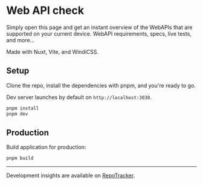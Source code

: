 # Web API check

Simply open this page and get an instant overview of the WebAPIs that are supported on your current device. WebAPI requirements, specs, live tests, and more...

Made with Nuxt, Vite, and WindiCSS.

## Setup

Clone the repo, install the dependencies with pnpm, and you're ready to go.

Dev server launches by default on `http://localhost:3030`.

```bash
pnpm install
pnpm dev
```

## Production

Build application for production:

```bash
pnpm build
```

---

Development insights are available on [RepoTracker](https://repo-tracker.com/r/gh/toniengelhardt/webapicheck).
